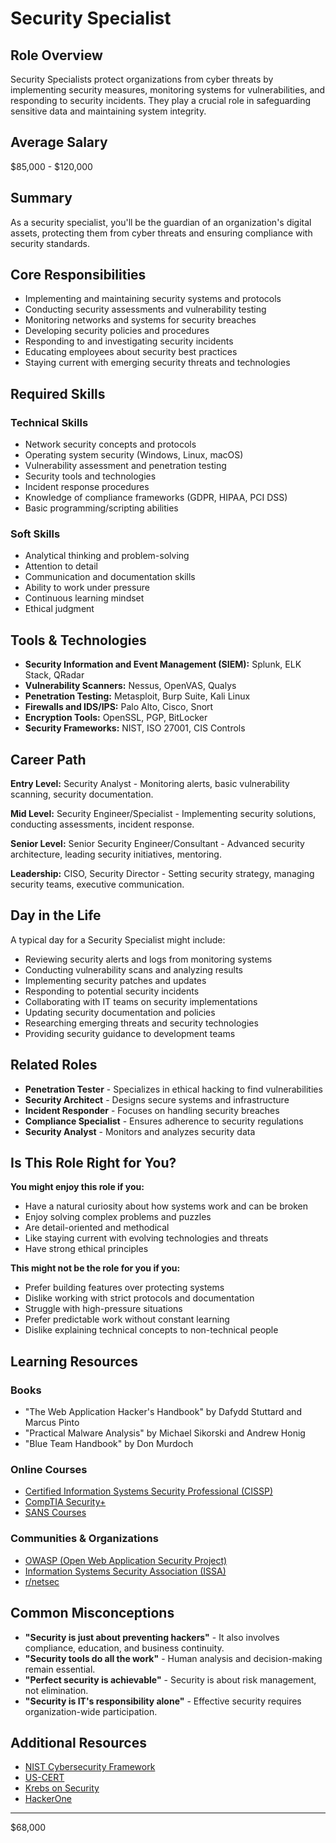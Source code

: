 # Security Specialist

## Role Overview
Security Specialists protect organizations from cyber threats by implementing security measures, monitoring systems for vulnerabilities, and responding to security incidents. They play a crucial role in safeguarding sensitive data and maintaining system integrity.

## Average Salary
$85,000 - $120,000

## Summary
As a security specialist, you'll be the guardian of an organization's digital assets, protecting them from cyber threats and ensuring compliance with security standards.

## Core Responsibilities
* Implementing and maintaining security systems and protocols
* Conducting security assessments and vulnerability testing
* Monitoring networks and systems for security breaches
* Developing security policies and procedures
* Responding to and investigating security incidents
* Educating employees about security best practices
* Staying current with emerging security threats and technologies

## Required Skills

### Technical Skills
* Network security concepts and protocols
* Operating system security (Windows, Linux, macOS)
* Vulnerability assessment and penetration testing
* Security tools and technologies
* Incident response procedures
* Knowledge of compliance frameworks (GDPR, HIPAA, PCI DSS)
* Basic programming/scripting abilities

### Soft Skills
* Analytical thinking and problem-solving
* Attention to detail
* Communication and documentation skills
* Ability to work under pressure
* Continuous learning mindset
* Ethical judgment

## Tools & Technologies
* **Security Information and Event Management (SIEM):** Splunk, ELK Stack, QRadar
* **Vulnerability Scanners:** Nessus, OpenVAS, Qualys
* **Penetration Testing:** Metasploit, Burp Suite, Kali Linux
* **Firewalls and IDS/IPS:** Palo Alto, Cisco, Snort
* **Encryption Tools:** OpenSSL, PGP, BitLocker
* **Security Frameworks:** NIST, ISO 27001, CIS Controls

## Career Path
**Entry Level:** Security Analyst - Monitoring alerts, basic vulnerability scanning, security documentation.

**Mid Level:** Security Engineer/Specialist - Implementing security solutions, conducting assessments, incident response.

**Senior Level:** Senior Security Engineer/Consultant - Advanced security architecture, leading security initiatives, mentoring.

**Leadership:** CISO, Security Director - Setting security strategy, managing security teams, executive communication.

## Day in the Life
A typical day for a Security Specialist might include:

* Reviewing security alerts and logs from monitoring systems
* Conducting vulnerability scans and analyzing results
* Implementing security patches and updates
* Responding to potential security incidents
* Collaborating with IT teams on security implementations
* Updating security documentation and policies
* Researching emerging threats and security technologies
* Providing security guidance to development teams

## Related Roles
* **Penetration Tester** - Specializes in ethical hacking to find vulnerabilities
* **Security Architect** - Designs secure systems and infrastructure
* **Incident Responder** - Focuses on handling security breaches
* **Compliance Specialist** - Ensures adherence to security regulations
* **Security Analyst** - Monitors and analyzes security data

## Is This Role Right for You?
**You might enjoy this role if you:**
* Have a natural curiosity about how systems work and can be broken
* Enjoy solving complex problems and puzzles
* Are detail-oriented and methodical
* Like staying current with evolving technologies and threats
* Have strong ethical principles

**This might not be the role for you if you:**
* Prefer building features over protecting systems
* Dislike working with strict protocols and documentation
* Struggle with high-pressure situations
* Prefer predictable work without constant learning
* Dislike explaining technical concepts to non-technical people

## Learning Resources

### Books
* "The Web Application Hacker's Handbook" by Dafydd Stuttard and Marcus Pinto
* "Practical Malware Analysis" by Michael Sikorski and Andrew Honig
* "Blue Team Handbook" by Don Murdoch

### Online Courses
* [Certified Information Systems Security Professional (CISSP)](https://www.isc2.org/Certifications/CISSP)
* [CompTIA Security+](https://www.comptia.org/certifications/security)
* [SANS Courses](https://www.sans.org/cyber-security-courses/)

### Communities & Organizations
* [OWASP (Open Web Application Security Project)](https://owasp.org/)
* [Information Systems Security Association (ISSA)](https://www.issa.org/)
* [r/netsec](https://www.reddit.com/r/netsec/)

## Common Misconceptions
* **"Security is just about preventing hackers"** - It also involves compliance, education, and business continuity.
* **"Security tools do all the work"** - Human analysis and decision-making remain essential.
* **"Perfect security is achievable"** - Security is about risk management, not elimination.
* **"Security is IT's responsibility alone"** - Effective security requires organization-wide participation.

## Additional Resources
* [NIST Cybersecurity Framework](https://www.nist.gov/cyberframework)
* [US-CERT](https://www.cisa.gov/us-cert)
* [Krebs on Security](https://krebsonsecurity.com/)
* [HackerOne](https://www.hackerone.com/)

---

$68,000
